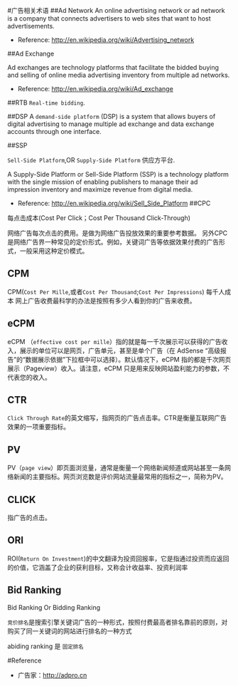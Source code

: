 #广告相关术语
##Ad Network
An online advertising network or ad network is a company that connects advertisers to web sites that want to host advertisements.


* Reference: <http://en.wikipedia.org/wiki/Advertising_network>

##Ad Exchange

Ad exchanges are technology platforms that facilitate the bidded buying and selling of online media advertising inventory from multiple ad networks. 

* Reference: <http://en.wikipedia.org/wiki/Ad_exchange>

##RTB
`Real-time bidding`.


##DSP
A `demand-side platform` (DSP) is a system that allows buyers of digital advertising to manage multiple ad exchange and data exchange accounts through one interface. 


##SSP

`Sell-Side Platform`,OR `Supply-Side Platform`  供应方平台.

A Supply-Side Platform or Sell-Side Platform (SSP) is a technology platform with the single mission of enabling publishers to manage their ad impression inventory and maximize revenue from digital media.

* Reference: <http://en.wikipedia.org/wiki/Sell_Side_Platform>
##CPC

每点击成本(Cost Per Click；Cost Per Thousand Click-Through)   

网络广告每次点击的费用。是做为网络广告投放效果的重要参考数据。
另外CPC是网络广告界一种常见的定价形式。例如，关键词广告等依据效果付费的广告形式，一般采用这种定价模式。 

## CPM
 CPM(`Cost Per Mille`,或者`Cost Per Thousand`;`Cost Per Impressions`) 每千人成本 网上广告收费最科学的办法是按照有多少人看到你的广告来收费。


## eCPM
eCPM （`effective cost per mille`）指的就是每一千次展示可以获得的广告收入，展示的单位可以是网页，广告单元，甚至是单个广告（在 AdSense “高级报告”的“数据展示依据”下拉框中可以选择）。默认情况下，eCPM 指的都是千次网页展示（Pageview）收入。请注意，eCPM 只是用来反映网站盈利能力的参数，不代表您的收入。

## CTR
`Click Through Rate`的英文缩写，指网页的广告点击率。CTR是衡量互联网广告效果的一项重要指标。
## PV
PV（`page view`）即页面浏览量，通常是衡量一个网络新闻频道或网站甚至一条网络新闻的主要指标。网页浏览数是评价网站流量最常用的指标之一，简称为PV。
## CLICK
指广告的点击。
## ORI
ROI(`Return On Investment`)的中文翻译为投资回报率，它是指通过投资而应返回的价值，它涵盖了企业的获利目标，又称会计收益率、投资利润率
## Bid Ranking
Bid Ranking Or Bidding Ranking

`竞价排名`是搜索引擎关键词广告的一种形式，按照付费最高者排名靠前的原则，对购买了同一关键词的网站进行排名的一种方式

abiding ranking 是 `固定排名`



#Reference 
* 广告家：<http://adpro.cn>


